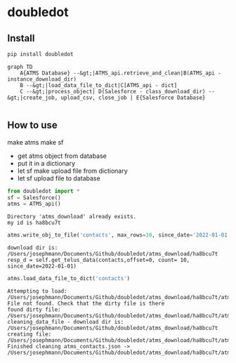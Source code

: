 # doubledot

<!-- WARNING: THIS FILE WAS AUTOGENERATED! DO NOT EDIT! -->

## Install

``` sh
pip install doubledot
```

``` mermaid
graph TD
    A{ATMS Database} --&gt;|ATMS_api.retrieve_and_clean|B(ATMS_api - instance_download_dir)
    B --&gt;|load_data_file_to_dict|C[ATMS_api - dict]
    C --&gt;|process_object| D(Salesforce - class_download_dir) --&gt;|create_job, upload_csv, close_job | E{Salesforce Database}
    

```

## How to use

make atms make sf

- get atms object from database
- put it in a dictionary
- let sf make upload file from dictionary
- let sf upload file to database

``` python
from doubledot import *
sf = Salesforce()
atms = ATMS_api()
```

    Directory 'atms_download' already exists.
    my id is ha8bcu7t

``` python
atms.write_obj_to_file('contacts', max_rows=10, since_date='2022-01-01')
```

    download dir is:  /Users/josephmann/Documents/Github/doubledot/atms_download/ha8bcu7t
    resp_d = self.get_telus_data(contacts,offset=0, count= 10, since_date=2022-01-01)

``` python
atms.load_data_file_to_dict('contacts')
```

    Attempting to load:  /Users/josephmann/Documents/Github/doubledot/atms_download/ha8bcu7t/atms_transformed_contacts.json
    File not found. Check that the dirty file is there
    found dirty file: /Users/josephmann/Documents/Github/doubledot/atms_download/ha8bcu7t/atms_contacts.json
    cleaning_data_file - download dir is:  /Users/josephmann/Documents/Github/doubledot/atms_download/ha8bcu7t
    creating file:  /Users/josephmann/Documents/Github/doubledot/atms_download/ha8bcu7t/atms_transformed_contacts.json
    Finished cleaning atms_contacts.json -> /Users/josephmann/Documents/Github/doubledot/atms_download/ha8bcu7t/atms_transformed_contacts.json
